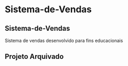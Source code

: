 # Sistema-de-Vendas

## Sistema-de-Vendas
Sistema de vendas desenvolvido para fins educacionais


## Projeto Arquivado

